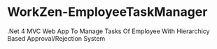 # WorkZen-EmployeeTaskManager
.Net 4 MVC Web App To Manage Tasks Of Employee With Hierarchicy Based Approval/Rejection System 
